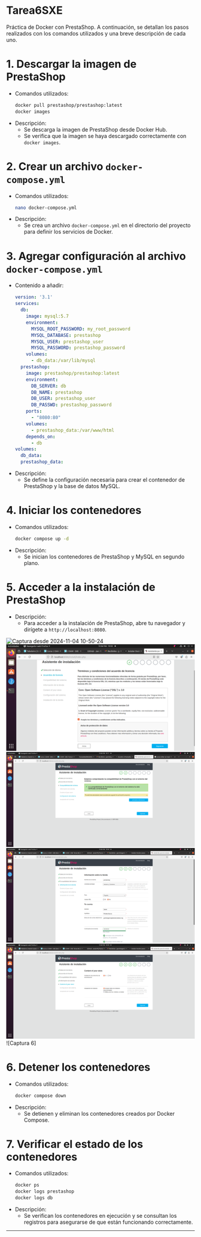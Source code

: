 # Tarea6SXE
Práctica de Docker con PrestaShop. A continuación, se detallan los pasos realizados con los comandos utilizados y una breve descripción de cada uno.

# 1. **Descargar la imagen de PrestaShop**
   - Comandos utilizados:
     ```bash
     docker pull prestashop/prestashop:latest
     docker images
     ```
   - Descripción:
     - Se descarga la imagen de PrestaShop desde Docker Hub.
     - Se verifica que la imagen se haya descargado correctamente con `docker images`.

# 2. **Crear un archivo `docker-compose.yml`**
   - Comandos utilizados:
     ```bash
     nano docker-compose.yml
     ```
   - Descripción:
     - Se crea un archivo `docker-compose.yml` en el directorio del proyecto para definir los servicios de Docker.

# 3. **Agregar configuración al archivo `docker-compose.yml`**
   - Contenido a añadir:
     ```yaml
     version: '3.1'
     services:
       db:
         image: mysql:5.7
         environment:
           MYSQL_ROOT_PASSWORD: my_root_password
           MYSQL_DATABASE: prestashop
           MYSQL_USER: prestashop_user
           MYSQL_PASSWORD: prestashop_password
         volumes:
           - db_data:/var/lib/mysql
       prestashop:
         image: prestashop/prestashop:latest
         environment:
           DB_SERVER: db
           DB_NAME: prestashop
           DB_USER: prestashop_user
           DB_PASSWD: prestashop_password
         ports:
           - "8080:80"
         volumes:
           - prestashop_data:/var/www/html
         depends_on:
           - db
     volumes:
       db_data:
       prestashop_data:
     ```
   - Descripción:
     - Se define la configuración necesaria para crear el contenedor de PrestaShop y la base de datos MySQL.

# 4. **Iniciar los contenedores**
   - Comandos utilizados:
     ```bash
     docker compose up -d
     ```
   - Descripción:
     - Se inician los contenedores de PrestaShop y MySQL en segundo plano.

# 5. **Acceder a la instalación de PrestaShop**
   - Descripción:
     - Para acceder a la instalación de PrestaShop, abre tu navegador y dirígete a `http://localhost:8080`.
    
![Captura desde 2024-11-04 10-50-24](https://github.com/user-attachments/assets/e484d29e-d701-4e5f-9c2c-f947a0ca01a0)  
![Captura de pantalla de 2025-02-10 10-02-13](https://github.com/JavierP5/Tarea6SXE/blob/main/Captura%20de%20pantalla%20de%202025-02-10%2010-02-13.png)  
![Captura 3](https://github.com/JavierP5/Tarea6SXE/blob/main/Captura%20de%20pantalla%20de%202025-02-10%2010-11-31.png)  
![Captura 4](https://github.com/JavierP5/Tarea6SXE/blob/main/Captura%20de%20pantalla%20de%202025-02-10%2010-04-05.png)  
![Captura 5](https://github.com/JavierP5/Tarea6SXE/blob/main/Captura%20de%20pantalla%20de%202025-02-10%2010-04-14.png)  
![Captura 6]

# 6. **Detener los contenedores**
   - Comandos utilizados:
     ```bash
     docker compose down
     ```
   - Descripción:
     - Se detienen y eliminan los contenedores creados por Docker Compose.

# 7. **Verificar el estado de los contenedores**
   - Comandos utilizados:
     ```bash
     docker ps
     docker logs prestashop
     docker logs db
     ```
   - Descripción:
     - Se verifican los contenedores en ejecución y se consultan los registros para asegurarse de que están funcionando correctamente.

---
